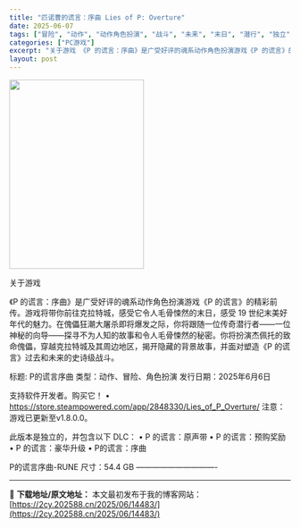 ```yaml
---
title: "匹诺曹的谎言：序曲 Lies of P: Overture"
date: 2025-06-07
tags: ["冒险", "动作", "动作角色扮演", "战斗", "未来", "末日", "潜行", "独立", "穿越", "角色"]
categories: ["PC游戏"]
excerpt: "关于游戏 《P 的谎言：序曲》是广受好评的魂系动作角色扮演游戏《P 的谎言》的精彩前传。游戏将带你前往克拉特城，感受它令人毛骨悚然的末日，感受 19 世纪末美好年代的魅力。在傀儡狂潮大屠杀即将爆发之际，你将跟随一位传奇潜行者——一位神秘的向导——探寻不为人知的故事和令人毛骨悚然的秘密。你将扮演杰佩托&hellip;"
layout: post
---
```


<img src="https://2cy.202588.cn/wp-content/uploads/2025/06/2025060710264785.jpg" alt="" width="241" height="339" class="aligncenter size-full wp-image-14484" />

关于游戏

《P 的谎言：序曲》是广受好评的魂系动作角色扮演游戏《P 的谎言》的精彩前传。游戏将带你前往克拉特城，感受它令人毛骨悚然的末日，感受 19 世纪末美好年代的魅力。在傀儡狂潮大屠杀即将爆发之际，你将跟随一位传奇潜行者——一位神秘的向导——探寻不为人知的故事和令人毛骨悚然的秘密。你将扮演杰佩托的致命傀儡，穿越克拉特城及其周边地区，揭开隐藏的背景故事，并面对塑造《P 的谎言》过去和未来的史诗级战斗。

标题: P的谎言序曲
类型：动作、冒险、角色扮演
发行日期：2025年6月6日

支持软件开发者。购买它！
• https://store.steampowered.com/app/2848330/Lies_of_P_Overture/
注意：游戏已更新至v1.8.0.0。

此版本是独立的，并包含以下 DLC：
• P 的谎言：原声带
• P 的谎言：预购奖励
• P 的谎言：豪华升级
• P的谎言：序曲

P的谎言序曲-RUNE
尺寸：54.4 GB
——————————- 

---
📖 **下载地址/原文地址：** 本文最初发布于我的博客网站：[https://2cy.202588.cn/2025/06/14483/](https://2cy.202588.cn/2025/06/14483/)
